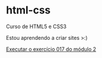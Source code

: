 # html-css
 Curso de HTML5 e CSS3

Estou aprendendo a criar sites >:)

<a href="https://olsouza.github.io/html-css/exercicios-modulo2/ex017/android.html"> Executar o exercício 017 do módulo 2</a>